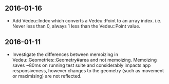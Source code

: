 ## 2016-01-16

- Add Vedeu::Index which converts a Vedeu::Point to an array index.
  i.e. Never less than 0, always 1 less than the Vedeu::Point value.

## 2016-01-11

- Investigate the differences between memoizing in
  Vedeu::Geometries::Geometry#area and not memoizing. Memoizing saves
  ~80ms on running test suite and considerably impacts app
  responsiveness, however changes to the geometry (such as movement or
  maximising) are not reflected.
